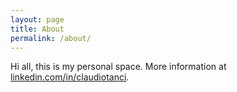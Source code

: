 ```yaml
---
layout: page
title: About
permalink: /about/
---
```


Hi all, this is my personal space.
More information at [linkedin.com/in/claudiotanci][linkedin].

[linkedin]: https://www.linkedin.com/in/claudiotanci/
